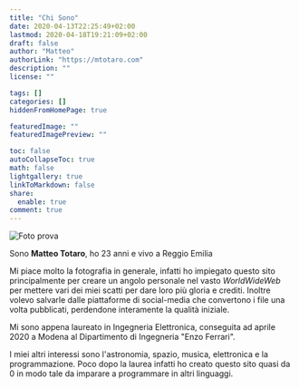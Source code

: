 ```yaml
---
title: "Chi Sono"
date: 2020-04-13T22:25:49+02:00
lastmod: 2020-04-18T19:21:09+02:00
draft: false
author: "Matteo"
authorLink: "https://mtotaro.com"
description: ""
license: ""

tags: []
categories: []
hiddenFromHomePage: true

featuredImage: ""
featuredImagePreview: ""

toc: false
autoCollapseToc: true
math: false
lightgallery: true
linkToMarkdown: false
share:
  enable: true
comment: true
---
```


![Foto prova](/images/cover_universe.jpg "Foto prova")

Sono **Matteo Totaro**, ho 23 anni e vivo a Reggio Emilia

Mi piace molto la fotografia in generale, infatti ho impiegato questo sito principalmente per creare un angolo personale nel vasto *WorldWideWeb* per mettere vari dei miei scatti per dare loro più gloria e crediti. Inoltre volevo salvarle dalle piattaforme di social-media che convertono i file una volta pubblicati, perdendone interamente la qualità iniziale.

Mi sono appena laureato in Ingegneria Elettronica, conseguita ad aprile 2020 a Modena al Dipartimento di Ingegneria "Enzo Ferrari".

I miei altri interessi sono l'astronomia, spazio, musica, elettronica e la programmazione. Poco dopo la laurea infatti ho creato questo sito quasi da 0 in modo tale da imparare a programmare in altri linguaggi.